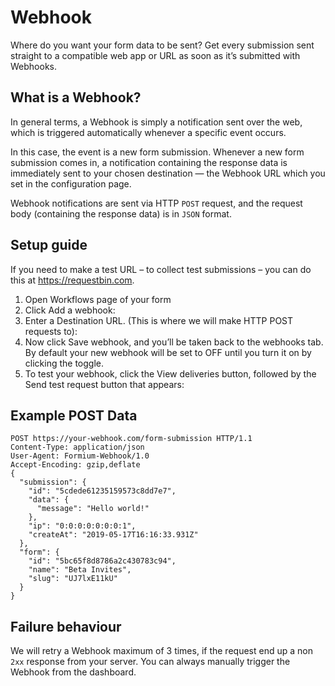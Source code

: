 # Webhook

Where do you want your form data to be sent? Get every submission sent straight to a compatible web app or URL as soon as it’s submitted with Webhooks.

## What is a Webhook? <!-- {docsify-ignore} -->

In general terms, a Webhook is simply a notification sent over the web, which is triggered automatically whenever a specific event occurs.

In this case, the event is a new form submission. Whenever a new form submission comes in, a notification containing the response data is immediately sent to your chosen destination — the Webhook URL which you set in the configuration page.

Webhook notifications are sent via HTTP `POST` request, and the request body (containing the response data) is in `JSON` format.

## Setup guide

If you need to make a test URL – to collect test submissions – you can do this at https://requestbin.com.

1. Open Workflows page of your form
2. Click Add a webhook:
3. Enter a Destination URL. (This is where we will make HTTP POST requests to):
4. Now click Save webhook, and you’ll be taken back to the webhooks tab. By default your new webhook will be set to OFF until you turn it on by clicking the toggle.
5. To test your webhook, click the View deliveries button, followed by the Send test request button that appears:

## Example POST Data

```
POST https://your-webhook.com/form-submission HTTP/1.1
Content-Type: application/json
User-Agent: Formium-Webhook/1.0
Accept-Encoding: gzip,deflate
{
  "submission": {
    "id": "5cdede61235159573c8dd7e7",
    "data": {
      "message": "Hello world!"
    },
    "ip": "0:0:0:0:0:0:0:1",
    "createAt": "2019-05-17T16:16:33.931Z"
  },
  "form": {
    "id": "5bc65f8d8786a2c430783c94",
    "name": "Beta Invites",
    "slug": "UJ7lxE11kU"
  }
}
```

## Failure behaviour

We will retry a Webhook maximum of 3 times, if the request end up a non `2xx` response from your server. You can always manually trigger the Webhook from the dashboard.
